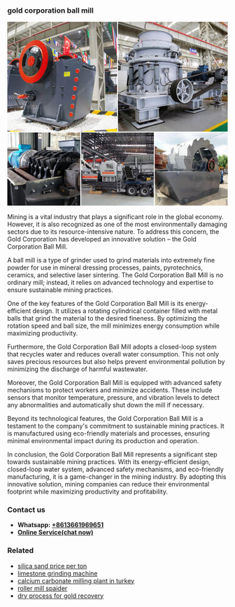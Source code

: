 <h3>gold corporation ball mill</h3><img src='1708589515.jpg' alt=''><p>Mining is a vital industry that plays a significant role in the global economy. However, it is also recognized as one of the most environmentally damaging sectors due to its resource-intensive nature. To address this concern, the Gold Corporation has developed an innovative solution – the Gold Corporation Ball Mill.</p><p>A ball mill is a type of grinder used to grind materials into extremely fine powder for use in mineral dressing processes, paints, pyrotechnics, ceramics, and selective laser sintering. The Gold Corporation Ball Mill is no ordinary mill; instead, it relies on advanced technology and expertise to ensure sustainable mining practices.</p><p>One of the key features of the Gold Corporation Ball Mill is its energy-efficient design. It utilizes a rotating cylindrical container filled with metal balls that grind the material to the desired fineness. By optimizing the rotation speed and ball size, the mill minimizes energy consumption while maximizing productivity.</p><p>Furthermore, the Gold Corporation Ball Mill adopts a closed-loop system that recycles water and reduces overall water consumption. This not only saves precious resources but also helps prevent environmental pollution by minimizing the discharge of harmful wastewater.</p><p>Moreover, the Gold Corporation Ball Mill is equipped with advanced safety mechanisms to protect workers and minimize accidents. These include sensors that monitor temperature, pressure, and vibration levels to detect any abnormalities and automatically shut down the mill if necessary.</p><p>Beyond its technological features, the Gold Corporation Ball Mill is a testament to the company's commitment to sustainable mining practices. It is manufactured using eco-friendly materials and processes, ensuring minimal environmental impact during its production and operation.</p><p>In conclusion, the Gold Corporation Ball Mill represents a significant step towards sustainable mining practices. With its energy-efficient design, closed-loop water system, advanced safety mechanisms, and eco-friendly manufacturing, it is a game-changer in the mining industry. By adopting this innovative solution, mining companies can reduce their environmental footprint while maximizing productivity and profitability.</p><h3>Contact us</h3><ul><li><strong>Whatsapp:&nbsp;<a href="https://wa.me/8613661969651">+8613661969651</a></strong></li><li><a href="https://swt.shibang-china.com/?git&amp;zhl&amp;gold corporation ball mill"><strong>Online Service(chat now)</strong></a></li></ul><h3>Related</h3><ul><li><a href='silica sand price per ton.md'>silica sand price per ton</a></li><li><a href='limestone grinding machine.md'>limestone grinding machine</a></li><li><a href='calcium carbonate milling plant in turkey.md'>calcium carbonate milling plant in turkey</a></li><li><a href='roller mill spaider.md'>roller mill spaider</a></li><li><a href='dry process for gold recovery.md'>dry process for gold recovery</a></li></ul>